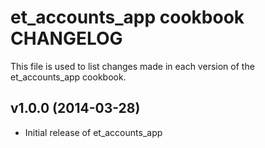et_accounts_app cookbook CHANGELOG
============================
This file is used to list changes made in each version of the et_accounts_app cookbook.

v1.0.0 (2014-03-28)
-------------------
- Initial release of et_accounts_app
